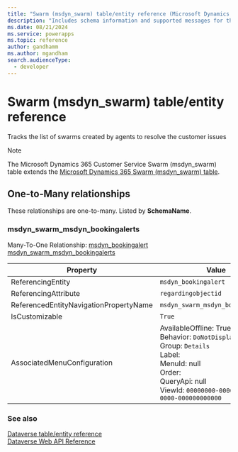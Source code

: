 ```yaml
---
title: "Swarm (msdyn_swarm) table/entity reference (Microsoft Dynamics 365 Customer Service)"
description: "Includes schema information and supported messages for the Swarm (msdyn_swarm) table/entity with Microsoft Dynamics 365 Customer Service."
ms.date: 08/21/2024
ms.service: powerapps
ms.topic: reference
author: gandhamm
ms.author: mgandham
search.audienceType: 
  - developer
---
```


# Swarm (msdyn_swarm) table/entity reference

Tracks the list of swarms created by agents to resolve the customer issues

> [!NOTE]
> The Microsoft Dynamics 365 Customer Service Swarm (msdyn_swarm) table extends the [Microsoft Dynamics 365 Swarm (msdyn_swarm) table](/dynamics365/developer/entities/msdyn_swarm).




## One-to-Many relationships

These relationships are one-to-many. Listed by **SchemaName**.

### <a name="BKMK_msdyn_swarm_msdyn_bookingalerts"></a> msdyn_swarm_msdyn_bookingalerts

Many-To-One Relationship: [msdyn_bookingalert msdyn_swarm_msdyn_bookingalerts](msdyn_bookingalert.md#BKMK_msdyn_swarm_msdyn_bookingalerts)

|Property|Value|
|---|---|
|ReferencingEntity|`msdyn_bookingalert`|
|ReferencingAttribute|`regardingobjectid`|
|ReferencedEntityNavigationPropertyName|`msdyn_swarm_msdyn_bookingalerts`|
|IsCustomizable|`True`|
|AssociatedMenuConfiguration|AvailableOffline: True<br />Behavior: `DoNotDisplay`<br />Group: `Details`<br />Label: <br />MenuId: null<br />Order: <br />QueryApi: null<br />ViewId: `00000000-0000-0000-0000-000000000000`|



### See also

[Dataverse table/entity reference](../about-entity-reference.md)  
[Dataverse Web API Reference](/power-apps/developer/data-platform/webapi/reference/about)   

